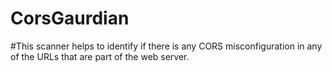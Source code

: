 # CorsGaurdian

#This scanner helps to identify if there is any CORS misconfiguration in any of the URLs that are part of the web server. 
